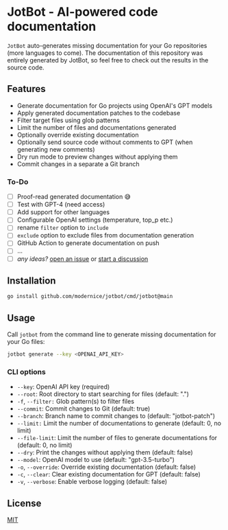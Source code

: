 # JotBot - AI-powered code documentation

`JotBot` auto-generates missing documentation for your Go repositories
(more languages to come). The documentation of this repository was entirely
generated by JotBot, so feel free to check out the results in the source code.

## Features

- Generate documentation for Go projects using OpenAI's GPT models
- Apply generated documentation patches to the codebase
- Filter target files using glob patterns
- Limit the number of files and documentations generated
- Optionally override existing documentation
- Optionally send source code without comments to GPT (when generating new comments)
- Dry run mode to preview changes without applying them
- Commit changes in a separate a Git branch

### To-Do

- [ ] Proof-read generated documentation 😅
- [ ] Test with GPT-4 (need access)
- [ ] Add support for other languages
- [ ] Configurable OpenAI settings (temperature, top_p etc.)
- [ ] rename `filter` option to `include`
- [ ] `exclude` option to exclude files from documentation generation
- [ ] GitHub Action to generate documentation on push
- [ ] ...
- [ ] _any ideas?_ [open an issue](./issues) or [start a discussion](./discussions)

## Installation

```bash
go install github.com/modernice/jotbot/cmd/jotbot@main
```

## Usage

Call `jotbot` from the command line to generate missing documentation for your
Go files:

```bash
jotbot generate --key <OPENAI_API_KEY>
```

### CLI options

- `--key`: OpenAI API key (required)
- `--root`: Root directory to start searching for files (default: ".")
- `-f`, `--filter:` Glob pattern(s) to filter files
- `--commit`: Commit changes to Git (default: true)
- `--branch`: Branch name to commit changes to (default: "jotbot-patch")
- `--limit:` Limit the number of documentations to generate (default: 0, no limit)
- `--file-limit`: Limit the number of files to generate documentations for (default: 0, no limit)
- `--dry`: Print the changes without applying them (default: false)
- `--model`: OpenAI model to use (default: "gpt-3.5-turbo")
- `-o`, `--override`: Override existing documentation (default: false)
- `-c`, `--clear`: Clear existing documentation for GPT (default: false)
- `-v`, `--verbose`: Enable verbose logging (default: false)

## License

[MIT](./LICENSE)
